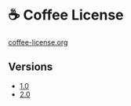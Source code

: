 # ☕ Coffee License

[coffee-license.org](https://coffee-license.org/)

## Versions

- [1.0](1.0/LICENSE)
- [2.0](2.0/LICENSE)
